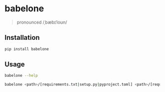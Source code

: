 # babelone
> pronounced /ˌbæbɪˈloʊn/

## Installation
```bash
pip install babelone
```

## Usage
```bash
babelone --help

babelone <path>/[requirements.txt|setup.py|pyproject.toml] <path>/[requirements.txt|setup.py|pyproject.toml]
```
